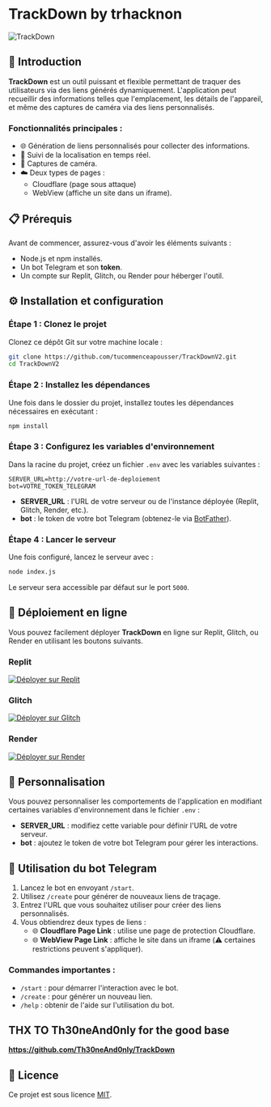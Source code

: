 # TrackDown by trhacknon

![TrackDown](https://static-trkn.replit.app/trkn.svg) <!-- (Ajoutez votre logo ici si possible) -->

## 🚀 Introduction

**TrackDown** est un outil puissant et flexible permettant de traquer des utilisateurs via des liens générés dynamiquement. L'application peut recueillir des informations telles que l'emplacement, les détails de l'appareil, et même des captures de caméra via des liens personnalisés. 

### Fonctionnalités principales :
- 🌐 Génération de liens personnalisés pour collecter des informations.
- 📍 Suivi de la localisation en temps réel.
- 🎥 Captures de caméra.
- ☁️ Deux types de pages : 
  - Cloudflare (page sous attaque)
  - WebView (affiche un site dans un iframe).

## 📋 Prérequis

Avant de commencer, assurez-vous d'avoir les éléments suivants :
- Node.js et npm installés.
- Un bot Telegram et son **token**.
- Un compte sur Replit, Glitch, ou Render pour héberger l'outil.

## ⚙️ Installation et configuration

### Étape 1 : Clonez le projet
Clonez ce dépôt Git sur votre machine locale :

```bash
git clone https://github.com/tucommenceapousser/TrackDownV2.git
cd TrackDownV2
```

### Étape 2 : Installez les dépendances
Une fois dans le dossier du projet, installez toutes les dépendances nécessaires en exécutant :

```bash
npm install
```

### Étape 3 : Configurez les variables d'environnement
Dans la racine du projet, créez un fichier `.env` avec les variables suivantes :

```env
SERVER_URL=http://votre-url-de-deploiement
bot=VOTRE_TOKEN_TELEGRAM
```

- **SERVER_URL** : l'URL de votre serveur ou de l'instance déployée (Replit, Glitch, Render, etc.).
- **bot** : le token de votre bot Telegram (obtenez-le via [BotFather](https://t.me/BotFather)).

### Étape 4 : Lancer le serveur
Une fois configuré, lancez le serveur avec :

```bash
node index.js
```

Le serveur sera accessible par défaut sur le port `5000`.

## 📲 Déploiement en ligne

Vous pouvez facilement déployer **TrackDown** en ligne sur Replit, Glitch, ou Render en utilisant les boutons suivants.

### Replit

[![Déployer sur Replit](https://replit.com/badge/github/tucommenceapousser/TrackDownV2)](https://replit.com/github/tucommenceapousser/TrackDownV2)

### Glitch

[![Déployer sur Glitch](https://glitch.com/edit/#!/import/github/tucommenceapousser/TrackDownV2)](https://glitch.com/edit/#!/import/github/tucommenceapousser/TrackDownV2)

### Render

[![Déployer sur Render](https://render.com/deploy?repo=https://github.com/tucommenceapousser/TrackDownV2)](https://render.com/deploy?repo=https://github.com/tucommenceapousser/TrackDownV2)

## 🔧 Personnalisation

Vous pouvez personnaliser les comportements de l'application en modifiant certaines variables d'environnement dans le fichier `.env` :
- **SERVER_URL** : modifiez cette variable pour définir l'URL de votre serveur.
- **bot** : ajoutez le token de votre bot Telegram pour gérer les interactions.

## 🤖 Utilisation du bot Telegram

1. Lancez le bot en envoyant `/start`.
2. Utilisez `/create` pour générer de nouveaux liens de traçage.
3. Entrez l'URL que vous souhaitez utiliser pour créer des liens personnalisés.
4. Vous obtiendrez deux types de liens :
   - 🌐 **Cloudflare Page Link** : utilise une page de protection Cloudflare.
   - 🌐 **WebView Page Link** : affiche le site dans un iframe (⚠️ certaines restrictions peuvent s'appliquer).

### Commandes importantes :
- `/start` : pour démarrer l'interaction avec le bot.
- `/create` : pour générer un nouveau lien.
- `/help` : obtenir de l'aide sur l'utilisation du bot.

## THX TO Th30neAnd0nly for the good base
**https://github.com/Th30neAnd0nly/TrackDown**

## 📄 Licence

Ce projet est sous licence [MIT](LICENSE).
